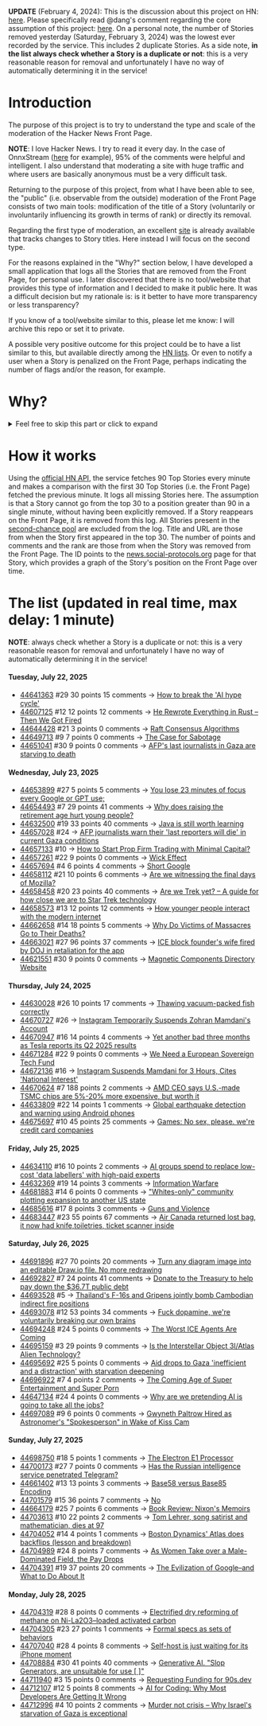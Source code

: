 **UPDATE** (February 4, 2024): This is the discussion about this project on HN: [here](https://news.ycombinator.com/item?id=39230513). Please specifically read @dang's comment regarding the core assumption of this project: [here](https://news.ycombinator.com/item?id=39231537). On a personal note, the number of Stories removed yesterday (Saturday, February 3, 2024) was the lowest ever recorded by the service. This includes 2 duplicate Stories. As a side note, **in the list always check whether a Story is a duplicate or not**: this is a very reasonable reason for removal and unfortunately I have no way of automatically determining it in the service!

# Introduction

The purpose of this project is to try to understand the type and scale of the moderation of the Hacker News Front Page.

**NOTE**: I love Hacker News. I try to read it every day. In the case of OnnxStream ([here](https://news.ycombinator.com/item?id=37752632) for example), 95% of the comments were helpful and intelligent. I also understand that moderating a site with huge traffic and where users are basically anonymous must be a very difficult task.

Returning to the purpose of this project, from what I have been able to see, the "public" (i.e. observable from the outside) moderation of the Front Page consists of two main tools: modification of the title of a Story (voluntarily or involuntarily influencing its growth in terms of rank) or directly its removal.

Regarding the first type of moderation, an excellent [site](https://hackernewstitles.netlify.app/) is already available that tracks changes to Story titles. Here instead I will focus on the second type.

For the reasons explained in the "Why?" section below, I have developed a small application that logs all the Stories that are removed from the Front Page, for personal use. I later discovered that there is no tool/website that provides this type of information and I decided to make it public here. It was a difficult decision but my rationale is: is it better to have more transparency or less transparency?

If you know of a tool/website similar to this, please let me know: I will archive this repo or set it to private.

A possible very positive outcome for this project could be to have a list similar to this, but available directly among the [HN lists](https://news.ycombinator.com/lists). Or even to notify a user when a Story is penalized on the Front Page, perhaps indicating the number of flags and/or the reason, for example.

# Why?

<details>
<summary>Feel free to skip this part or click to expand</summary>

A friend of mine posted two Stories on Hacker News related to OnnxStream (31 days apart), the first related to SDXL Turbo support and the second related to TinyLlama and Mistral 7B support.

In the case of the [first](https://news.ycombinator.com/item?id=38646969), the Story was among the first on the Front Page, until its title was changed from "Stable Diffusion Turbo on a Raspberry Pi Zero 2 generates an image in 29 minutes" to "OnnxStream: Stable Diffusion XL 1.0 Base on a Raspberry Pi Zero 2". This effectively "killed" the Story. One user pointed out that the new title didn't reflect the spirit of the Story (thanks @practice9).

In the case of the [second](https://news.ycombinator.com/item?id=38991145), the Story was in third place on the Front Page, less than an hour after the submission. In this case it was simply removed from the Front Page.

Having discovered this, perplexed, I sent an email to the moderator. @dang, who was very kind and quick in his response, explained to me that the Story had been flagged by users even without being explicitly [flagged], and that he could therefore only hypothesize the causes of the flag. His hypothesis was that (some?) users might be fed up with news related to LLMs.

While I have no reason to doubt Daniel's good faith, it's hard to believe that HN users would be tired of LLM-related news.

So I decided to develop a small console application to determine the frequency of this phenomenon (actually I was also motivated by the prospect of writing some C# code, after more than 2 years of complete abstinence). I subsequently discovered that there were no tools/websites that monitored this specific phenomenon and I therefore decided to make it public here.

</details>

# How it works

Using the [official HN API](https://github.com/HackerNews/API), the service fetches 90 Top Stories every minute and makes a comparison with the first 30 Top Stories (i.e. the Front Page) fetched the previous minute. It logs all missing Stories here. The assumption is that a Story cannot go from the top 30 to a position greater than 90 in a single minute, without having been explicitly removed. If a Story reappears on the Front Page, it is removed from this log. All Stories present in the [second-chance pool](https://news.ycombinator.com/pool) are excluded from the log. Title and URL are those from when the Story first appeared in the top 30. The number of points and comments and the rank are those from when the Story was removed from the Front Page. The ID points to the [news.social-protocols.org](https://news.social-protocols.org) page for that Story, which provides a graph of the Story's position on the Front Page over time.

# The list (updated in real time, max delay: 1 minute)

**NOTE**: always check whether a Story is a duplicate or not: this is a very reasonable reason for removal and unfortunately I have no way of automatically determining it in the service!

#### **Tuesday, July 22, 2025**
<!-- HN:44641363:start -->
* [44641363](https://news.social-protocols.org/stats?id=44641363) #29 30 points 15 comments -> [How to break the 'AI hype cycle'](https://mitsloan.mit.edu/ideas-made-to-matter/how-to-break-ai-hype-cycle-and-make-good-ai-decisions-your-organization)<!-- HN:44641363:end --><!-- HN:44607125:start -->
* [44607125](https://news.social-protocols.org/stats?id=44607125) #12 12 points 12 comments -> [He Rewrote Everything in Rust – Then We Got Fired](https://medium.com/@ThreadSafeDiaries/he-rewrote-everything-in-rust-then-we-got-fired-293e3e16c2d3)<!-- HN:44607125:end --><!-- HN:44644428:start -->
* [44644428](https://news.social-protocols.org/stats?id=44644428) #21 3 points 0 comments -> [Raft Consensus Algorithms](https://blog.outlandish.claims/p/raft-consensus-algorithms)<!-- HN:44644428:end --><!-- HN:44649713:start -->
* [44649713](https://news.social-protocols.org/stats?id=44649713) #9 7 points 0 comments -> [The Case for Sabotage](https://collectiveactionintech.substack.com/p/the-case-for-sabotage)<!-- HN:44649713:end --><!-- HN:44651041:start -->
* [44651041](https://news.social-protocols.org/stats?id=44651041) #30 9 points 0 comments -> [AFP's last journalists in Gaza are starving to death](https://twitter.com/SDJ_AFP/status/1947609875183215005)<!-- HN:44651041:end -->
#### **Wednesday, July 23, 2025**
<!-- HN:44653899:start -->
* [44653899](https://news.social-protocols.org/stats?id=44653899) #27 5 points 5 comments -> [You lose 23 minutes of focus every Google or GPT use;](https://www.wagoo.ai/)<!-- HN:44653899:end --><!-- HN:44654493:start -->
* [44654493](https://news.social-protocols.org/stats?id=44654493) #7 29 points 41 comments -> [Why does raising the retirement age hurt young people?](https://www.governance.fyi/p/why-does-raising-the-retirement-age)<!-- HN:44654493:end --><!-- HN:44632500:start -->
* [44632500](https://news.social-protocols.org/stats?id=44632500) #19 33 points 40 comments -> [Java is still worth learning](https://empatheticdeveloper.wordpress.com/2025/07/20/why-java-is-still-worth-learning-in-2025-a-developers-25-year-journey/)<!-- HN:44632500:end --><!-- HN:44657028:start -->
* [44657028](https://news.social-protocols.org/stats?id=44657028) #24 -> [AFP journalists warn their 'last reporters will die' in current Gaza conditions](https://apnews.com/article/gaza-hunger-journalists-food-afp-32c19db56ddf9f3e6a847c76a676c7c9)<!-- HN:44657028:end --><!-- HN:44657133:start -->
* [44657133](https://news.social-protocols.org/stats?id=44657133) #10 -> [How to Start Prop Firm Trading with Minimal Capital?](https://propfirmplus.com/)<!-- HN:44657133:end --><!-- HN:44657261:start -->
* [44657261](https://news.social-protocols.org/stats?id=44657261) #22 9 points 0 comments -> [Wick Effect](https://en.wikipedia.org/wiki/Wick_effect)<!-- HN:44657261:end --><!-- HN:44657694:start -->
* [44657694](https://news.social-protocols.org/stats?id=44657694) #4 6 points 4 comments -> [Short Google](https://tompccs.github.io/blog/2025/07/23/short-google.html)<!-- HN:44657694:end --><!-- HN:44658112:start -->
* [44658112](https://news.social-protocols.org/stats?id=44658112) #21 10 points 6 comments -> [Are we witnessing the final days of Mozilla?](https://lunduke.locals.com/post/7132314/are-we-witnessing-the-final-days-of-mozilla)<!-- HN:44658112:end --><!-- HN:44658458:start -->
* [44658458](https://news.social-protocols.org/stats?id=44658458) #20 23 points 40 comments -> [Are we Trek yet? – A guide for how close we are to Star Trek technology](https://arewetrekyet.com/)<!-- HN:44658458:end --><!-- HN:44658573:start -->
* [44658573](https://news.social-protocols.org/stats?id=44658573) #13 12 points 12 comments -> [How younger people interact with the modern internet](https://social.restless.systems/@CursedSilicon/114899888735166987)<!-- HN:44658573:end --><!-- HN:44662658:start -->
* [44662658](https://news.social-protocols.org/stats?id=44662658) #14 18 points 5 comments -> [Why Do Victims of Massacres Go to Their Deaths?](https://www.benlandautaylor.com/p/why-do-victims-of-massacres-go-quietly)<!-- HN:44662658:end --><!-- HN:44663021:start -->
* [44663021](https://news.social-protocols.org/stats?id=44663021) #27 96 points 37 comments -> [ICE block founder's wife fired by DOJ in retaliation for the app](https://www.newsweek.com/iceblock-app-founder-wife-fired-doj-carolyn-feinstein-2102214)<!-- HN:44663021:end --><!-- HN:44621551:start -->
* [44621551](https://news.social-protocols.org/stats?id=44621551) #30 9 points 0 comments -> [Magnetic Components Directory Website](https://magdir.com)<!-- HN:44621551:end -->
#### **Thursday, July 24, 2025**
<!-- HN:44630028:start -->
* [44630028](https://news.social-protocols.org/stats?id=44630028) #26 10 points 17 comments -> [Thawing vacuum-packed fish correctly](https://www.canr.msu.edu/news/open_your_vacuum_packed_fish_before_thawing)<!-- HN:44630028:end --><!-- HN:44670727:start -->
* [44670727](https://news.social-protocols.org/stats?id=44670727) #26 -> [Instagram Temporarily Suspends Zohran Mamdani's Account](https://nycjournals.com/2025/07/21/instagram-suspends-zohran-mamdanis-account-leaked-memo-cites-national-interest-as-meta-tilts-right/)<!-- HN:44670727:end --><!-- HN:44670947:start -->
* [44670947](https://news.social-protocols.org/stats?id=44670947) #16 14 points 4 comments -> [Yet another bad three months as Tesla reports its Q2 2025 results](https://arstechnica.com/cars/2025/07/tesla-q2-2025-sell-fewer-cars-and-carbon-credits-make-less-money/)<!-- HN:44670947:end --><!-- HN:44671284:start -->
* [44671284](https://news.social-protocols.org/stats?id=44671284) #22 9 points 0 comments -> [We Need a European Sovereign Tech Fund](https://github.blog/open-source/maintainers/we-need-a-european-sovereign-tech-fund/)<!-- HN:44671284:end --><!-- HN:44672136:start -->
* [44672136](https://news.social-protocols.org/stats?id=44672136) #16 -> [Instagram Suspends Mamdani for 3 Hours, Cites 'National Interest'](https://nycjournals.com/2025/07/21/instagram-suspends-zohran-mamdanis-account-leaked-memo-cites-national-interest-as-meta-tilts-right/)<!-- HN:44672136:end --><!-- HN:44670624:start -->
* [44670624](https://news.social-protocols.org/stats?id=44670624) #7 188 points 2 comments -> [AMD CEO says U.S.-made TSMC chips are 5%-20% more expensive, but worth it](https://www.tomshardware.com/tech-industry/amd-ceo-says-u-s-made-tsmc-chips-are-more-expensive-but-worth-it-costs-more-than-5-percent-but-less-than-20-percent-higher-than-taiwan-sourced-alternative)<!-- HN:44670624:end --><!-- HN:44633809:start -->
* [44633809](https://news.social-protocols.org/stats?id=44633809) #22 14 points 1 comments -> [Global earthquake detection and warning using Android phones](https://doi.org/10.1126/science.ads4779)<!-- HN:44633809:end --><!-- HN:44675697:start -->
* [44675697](https://news.social-protocols.org/stats?id=44675697) #10 45 points 25 comments -> [Games: No sex, please. we're credit card companies](https://arstechnica.com/gaming/2025/07/once-a-relative-haven-for-adult-games-itch-io-begins-removing-explicit-titles/)<!-- HN:44675697:end -->
#### **Friday, July 25, 2025**
<!-- HN:44634110:start -->
* [44634110](https://news.social-protocols.org/stats?id=44634110) #16 10 points 2 comments -> [AI groups spend to replace low-cost 'data labellers' with high-paid experts](https://www.ft.com/content/e17647f0-4c3b-49b4-a031-b56158bbb3b8)<!-- HN:44634110:end --><!-- HN:44632369:start -->
* [44632369](https://news.social-protocols.org/stats?id=44632369) #19 14 points 3 comments -> [Information Warfare](https://yuxi.ml/sketches/posts/info-warfare/)<!-- HN:44632369:end --><!-- HN:44681883:start -->
* [44681883](https://news.social-protocols.org/stats?id=44681883) #14 6 points 0 comments -> ["Whites-only" community plotting expansion to another US state](https://www.independent.co.uk/news/world/americas/return-to-the-land-whites-only-community-b2795213.html)<!-- HN:44681883:end --><!-- HN:44685616:start -->
* [44685616](https://news.social-protocols.org/stats?id=44685616) #17 8 points 3 comments -> [Guns and Violence](https://rajivsethi.substack.com/p/guns-violence)<!-- HN:44685616:end --><!-- HN:44683447:start -->
* [44683447](https://news.social-protocols.org/stats?id=44683447) #23 55 points 67 comments -> [Air Canada returned lost bag, it now had knife,toiletries, ticket scanner inside](https://www.cbc.ca/news/canada/newfoundland-labrador/air-canada-mystery-baggage-1.7592756)<!-- HN:44683447:end -->
#### **Saturday, July 26, 2025**
<!-- HN:44691896:start -->
* [44691896](https://news.social-protocols.org/stats?id=44691896) #27 70 points 20 comments -> [Turn any diagram image into an editable Draw.io file. No more redrawing](https://imagetodrawio.com/)<!-- HN:44691896:end --><!-- HN:44692827:start -->
* [44692827](https://news.social-protocols.org/stats?id=44692827) #7 24 points 41 comments -> [Donate to the Treasury to help pay down the $36.7T public debt](https://www.pay.gov/public/form/start/23779454)<!-- HN:44692827:end --><!-- HN:44693528:start -->
* [44693528](https://news.social-protocols.org/stats?id=44693528) #5 -> [Thailand's F-16s and Gripens jointly bomb Cambodian indirect fire positions](https://www.nationthailand.com/news/asean/40053114)<!-- HN:44693528:end --><!-- HN:44693078:start -->
* [44693078](https://news.social-protocols.org/stats?id=44693078) #12 53 points 34 comments -> [Fuck dopamine, we're voluntarily breaking our own brains](https://anushkakarmakar.substack.com/p/35-fuck-dopamine)<!-- HN:44693078:end --><!-- HN:44694248:start -->
* [44694248](https://news.social-protocols.org/stats?id=44694248) #24 5 points 0 comments -> [The Worst ICE Agents Are Coming](https://www.thebulwark.com/p/the-worst-ice-agents-are-coming-170b-budget-hiring-training)<!-- HN:44694248:end --><!-- HN:44695159:start -->
* [44695159](https://news.social-protocols.org/stats?id=44695159) #3 29 points 9 comments -> [Is the Interstellar Object 3I/Atlas Alien Technology?](https://arxiv.org/abs/2507.12213)<!-- HN:44695159:end --><!-- HN:44695692:start -->
* [44695692](https://news.social-protocols.org/stats?id=44695692) #25 5 points 0 comments -> [Aid drops to Gaza 'inefficient and a distraction' with starvation deepening](https://www.theguardian.com/world/live/2025/jul/26/israel-gaza-war-palestinian-state-palestine-middle-east-latest-news-updates)<!-- HN:44695692:end --><!-- HN:44696922:start -->
* [44696922](https://news.social-protocols.org/stats?id=44696922) #7 4 points 2 comments -> [The Coming Age of Super Entertainment and Super Porn](https://vutran.substack.com/p/the-dopamine-machine-the-coming-age)<!-- HN:44696922:end --><!-- HN:44647134:start -->
* [44647134](https://news.social-protocols.org/stats?id=44647134) #24 4 points 0 comments -> [Why are we pretending AI is going to take all the jobs?](https://www.thebignewsletter.com/p/why-are-we-pretending-ai-is-going)<!-- HN:44647134:end --><!-- HN:44697089:start -->
* [44697089](https://news.social-protocols.org/stats?id=44697089) #9 6 points 0 comments -> [Gwyneth Paltrow Hired as Astronomer's "Spokesperson" in Wake of Kiss Cam](https://consequence.net/2025/07/gwyneth-paltrow-astronomer-video/)<!-- HN:44697089:end -->
#### **Sunday, July 27, 2025**
<!-- HN:44698750:start -->
* [44698750](https://news.social-protocols.org/stats?id=44698750) #18 5 points 1 comments -> [The Electron E1 Processor](https://www.efficient.computer/announcing-electron-e1-processor)<!-- HN:44698750:end --><!-- HN:44700173:start -->
* [44700173](https://news.social-protocols.org/stats?id=44700173) #27 7 points 0 comments -> [Has the Russian intelligence service penetrated Telegram?](https://www.perplexity.ai/search/is-there-evidence-that-suggest-FMgkZrx3SHONR2v1wSC.zg)<!-- HN:44700173:end --><!-- HN:44661402:start -->
* [44661402](https://news.social-protocols.org/stats?id=44661402) #13 13 points 3 comments -> [Base58 versus Base85 Encoding](https://www.johndcook.com/blog/2025/07/23/base58-base85/)<!-- HN:44661402:end --><!-- HN:44701579:start -->
* [44701579](https://news.social-protocols.org/stats?id=44701579) #15 36 points 7 comments -> [No](https://olu.online/no/)<!-- HN:44701579:end --><!-- HN:44664179:start -->
* [44664179](https://news.social-protocols.org/stats?id=44664179) #25 7 points 6 comments -> [Book Review: Nixon's Memoirs](https://justismills.substack.com/p/book-review-nixons-memoirs)<!-- HN:44664179:end --><!-- HN:44703613:start -->
* [44703613](https://news.social-protocols.org/stats?id=44703613) #10 22 points 2 comments -> [Tom Lehrer, song satirist and mathematician, dies at 97](https://apnews.com/article/tom-lehrer-son-satirist-mathematician-dies-9caa7ee01faf4fbfb793d7ba984c179d)<!-- HN:44703613:end --><!-- HN:44704052:start -->
* [44704052](https://news.social-protocols.org/stats?id=44704052) #14 4 points 1 comments -> [Boston Dynamics' Atlas does backflips (lesson and breakdown)](https://app.vidyaarthi.ai/ai-tutor?session_id=2YBSyF3WNzMNn_80jygEp&action=replay&shared=true)<!-- HN:44704052:end --><!-- HN:44704989:start -->
* [44704989](https://news.social-protocols.org/stats?id=44704989) #24 8 points 7 comments -> [As Women Take over a Male-Dominated Field, the Pay Drops](https://www.nytimes.com/2016/03/20/upshot/as-women-take-over-a-male-dominated-field-the-pay-drops.html)<!-- HN:44704989:end --><!-- HN:44704391:start -->
* [44704391](https://news.social-protocols.org/stats?id=44704391) #19 37 points 20 comments -> [The Evilization of Google–and What to Do About It](https://billdembski.substack.com/p/the-evilization-of-googleand-what)<!-- HN:44704391:end -->
#### **Monday, July 28, 2025**
<!-- HN:44704319:start -->
* [44704319](https://news.social-protocols.org/stats?id=44704319) #28 8 points 0 comments -> [Electrified dry reforming of methane on Ni-La2O3–loaded activated carbon](https://www.science.org/doi/10.1126/sciadv.adv1585)<!-- HN:44704319:end --><!-- HN:44704305:start -->
* [44704305](https://news.social-protocols.org/stats?id=44704305) #23 27 points 1 comments -> [Formal specs as sets of behaviors](https://surfingcomplexity.blog/2025/07/26/formal-specs-as-sets-of-behaviors/)<!-- HN:44704305:end --><!-- HN:44707040:start -->
* [44707040](https://news.social-protocols.org/stats?id=44707040) #28 4 points 8 comments -> [Self-host is just waiting for its iPhone moment](https://www.robertmao.com/blog/en/self-hosting-isnt-dead-its-just-waiting-for-its-iphone-moment)<!-- HN:44707040:end --><!-- HN:44708884:start -->
* [44708884](https://news.social-protocols.org/stats?id=44708884) #30 41 points 40 comments -> [Generative AI. "Slop Generators, are unsuitable for use [ ]"](https://asahilinux.org/docs/project/policies/slop/)<!-- HN:44708884:end --><!-- HN:44711940:start -->
* [44711940](https://news.social-protocols.org/stats?id=44711940) #3 15 points 0 comments -> [Requesting Funding for 90s.dev](https://90s.dev/blog/requesting-funding-for-90s-dev.html)<!-- HN:44711940:end --><!-- HN:44712107:start -->
* [44712107](https://news.social-protocols.org/stats?id=44712107) #12 5 points 8 comments -> [AI for Coding: Why Most Developers Are Getting It Wrong](https://www.ksred.com/ai-for-coding-why-most-developers-are-getting-it-wrong-and-how-to-get-it-right/)<!-- HN:44712107:end --><!-- HN:44712996:start -->
* [44712996](https://news.social-protocols.org/stats?id=44712996) #4 10 points 2 comments -> [Murder not crisis – Why Israel's starvation of Gaza is exceptional](https://adamtooze.substack.com/p/chartbook-400-not-crisis-but-murder)<!-- HN:44712996:end -->